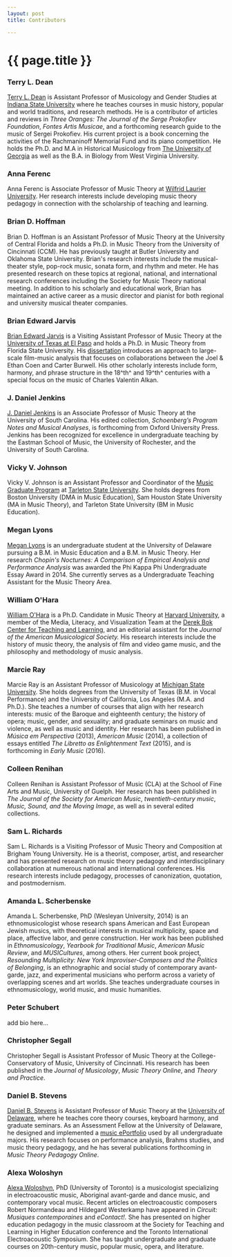 ```yaml
---
layout: post
title: Contributors

---
```


{{ page.title }}
================

### Terry L. Dean

[Terry L. Dean](http://www2.indstate.edu/music/faculty/dean.html) is Assistant Professor of Musicology and Gender Studies at [Indiana State University](http://www.indstate.edu/music) where he teaches courses in music history, popular and world traditions, and research methods. He is a contributor of articles and reviews in *Three Oranges: The Journal of the Serge Prokofiev Foundation*, *Fontes Artis Musicae*, and a forthcoming research guide to the music of Sergei Prokofiev. His current project is a book concerning the activities of the Rachmaninoff Memorial Fund and its piano competition. He holds the Ph.D. and M.A in Historical Musicology from [The University of Georgia](http://www.music.uga.edu/musicologyethnomusicology-department) as well as the B.A. in Biology from West Virginia University.

### Anna Ferenc

Anna Ferenc is Associate Professor of Music Theory at [Wilfrid Laurier University](http://www.wlu.ca/academics/faculties/faculty-of-music/index.html). Her research interests include developing music theory pedagogy in connection with the scholarship of teaching and learning.

### Brian D. Hoffman

Brian D. Hoffman is an Assistant Professor of Music Theory at the University of Central Florida and holds a Ph.D. in Music Theory from the University of Cincinnati (CCM). He has previously taught at Butler University and Oklahoma State University. Brian's research interests include the musical-theater style, pop-rock music, sonata form, and rhythm and meter. He has presented research on these topics at regional, national, and international research conferences including the Society for Music Theory national meeting. In addition to his scholarly and educational work, Brian has maintained an active career as a music director and pianist for both regional and university musical theater companies.

### Brian Edward Jarvis

[Brian Edward Jarvis](http://www.brianedwardjarvis.com) is a Visiting Assistant Professor of Music Theory at the [University of Texas at El Paso](http://www.utep.edu/) and holds a Ph.D. in Music Theory from Florida State University. His [dissertation](http://diginole.lib.fsu.edu/cgi/viewcontent.cgi?article=8578&context=etd) introduces an approach to large-scale film-music analysis that focuses on collaborations between the Joel & Ethan Coen and Carter Burwell. His other scholarly interests include form, harmony, and phrase structure in the 18^th^ and 19^th^ centuries with a special focus on the music of Charles Valentin Alkan.

### J. Daniel Jenkins

[J. Daniel Jenkins](http://www.sc.edu/study/colleges_schools/music/faculty-staff/Jenkins.php) is an Associate Professor of Music Theory at the University of South Carolina. His edited collection, *Schoenberg’s Program Notes and Musical Analyses*, is forthcoming from Oxford University Press. Jenkins has been recognized for excellence in undergraduate teaching by the Eastman School of Music, the University of Rochester, and the University of South Carolina.

### Vicky V. Johnson

Vicky V. Johnson is an Assistant Professor and Coordinator of the [Music Graduate Program](http://www.tarleton.edu/musiceducation/index.html) at [Tarleton State University](http://www.tarleton.edu/home/). She holds degrees from Boston University (DMA in Music Education), Sam Houston State University (MA in Music Theory), and Tarleton State University (BM in Music Education).

### Megan Lyons

[Megan Lyons](http://www.linkedin.com/in/meglyons13) is an undergraduate student at the University of Delaware pursuing a B.M. in Music Education and a B.M. in Music Theory. Her research *Chopin's Nocturnes: A Comparison of Empirical Analysis and Performance Analysis* was awarded the Phi Kappa Phi Undergraduate Essay Award in 2014. She currently serves as a Undergraduate Teaching Assistant for the Music Theory Area.

### William O'Hara

[William O'Hara](http://www.williamohara.net) is a Ph.D. Candidate in Music Theory at [Harvard University](http://www.music.fas.harvard.edu/), a member of the Media, Literacy, and Visualization Team at the [Derek Bok Center for Teaching and Learning](http://bokcenter.harvard.edu/), and an editorial assistant for the *Journal of the American Musicological Society.* His research interests include the history of music theory, the analysis of film and video game music, and the philosophy and methodology of music analysis.

### Marcie Ray

Marcie Ray is an Assistant Professor of Musicology at [Michigan State University](http://www.music.msu.edu/). She holds degrees from the University of Texas (B.M. in Vocal Performance) and the University of California, Los Angeles (M.A. and Ph.D.). She teaches a number of courses that align with her research interests: music of the Baroque and eighteenth century; the history of opera; music, gender, and sexuality; and graduate seminars on music and violence, as well as music and identity. Her research has been published in *Música em Perspectiva* (2013), *American Music* (2014), a collection of essays entitled *The Libretto as Enlightenment Text* (2015), and is forthcoming in *Early Music* (2016).

### Colleen Renihan

Colleen Renihan is Assistant Professor of Music (CLA) at the School of Fine Arts and Music, University of Guelph. Her research has been published in *The Journal of the Society for American Music*, *twentieth-century music*, *Music, Sound, and the Moving Image*, as well as in several edited collections.

### Sam L. Richards

Sam L. Richards is a Visiting Professor of Music Theory and Composition at Brigham Young University. He is a theorist, composer, artist, and researcher and has presented research on music theory pedagogy and interdisciplinary collaboration at numerous national and international conferences. His research interests include pedagogy, processes of canonization, quotation, and postmodernism.

### Amanda L. Scherbenske

Amanda L. Scherbenske, PhD (Wesleyan University, 2014) is an ethnomusicologist whose research spans American and East European Jewish musics, with theoretical interests in musical multiplicity, space and place, affective labor, and genre construction. Her work has been published in *Ethnomusicology*, *Yearbook for Traditional Music*, *American Music Review*, and *MUSICultures*, among others. Her current book project, *Resounding Multiplicity: New York Improviser-Composers and the Politics of Belonging*, is an ethnographic and social study of contemporary avant-garde, jazz, and experimental musicians who perform across a variety of overlapping scenes and art worlds. She teaches undergraduate courses in ethnomusicology, world music, and music humanities.

### Peter Schubert

add bio here…

### Christopher Segall

Christopher Segall is Assistant Professor of Music Theory at the College-Conservatory of Music, University of Cincinnati. His research has been published in the *Journal of Musicology*, *Music Theory Online*, and *Theory and Practice*.

### Daniel B. Stevens 

[Daniel B. Stevens](http://www.music.udel.edu/about-us/faculty-staff/Pages/daniel-b-stevens.aspx?FacultyId=59) is Assistant Professor of Music Theory at the [University of Delaware](http://www.music.udel.edu/Pages/home.aspx), where he teaches core theory courses, keyboard harmony, and graduate seminars. As an Assessment Fellow at the University of Delaware, he designed and implemented a [music ePortfolio](http://cnu.edu/jpalhe/pdf/jpalhe_volume4.pdf) used by all undergraduate majors. His research focuses on performance analysis, Brahms studies, and music theory pedagogy, and he has several publications forthcoming in *Music Theory Pedagogy Online*.

### Alexa Woloshyn

[Alexa Woloshyn](https://independent.academia.edu/AlexaWoloshyn), PhD (University of Toronto) is a musicologist specializing in electroacoustic music, Aboriginal avant-garde and dance music, and contemporary vocal music. Recent articles on electroacoustic composers Robert Normandeau and Hildegard Westerkamp have appeared in *Circuit: Musiques contemporaines* and *eContact!.* She has presented on higher education pedagogy in the music classroom at the Society for Teaching and Learning in Higher Education conference and the Toronto International Electroacoustic Symposium. She has taught undergraduate and graduate courses on 20th-century music, popular music, opera, and literature.
